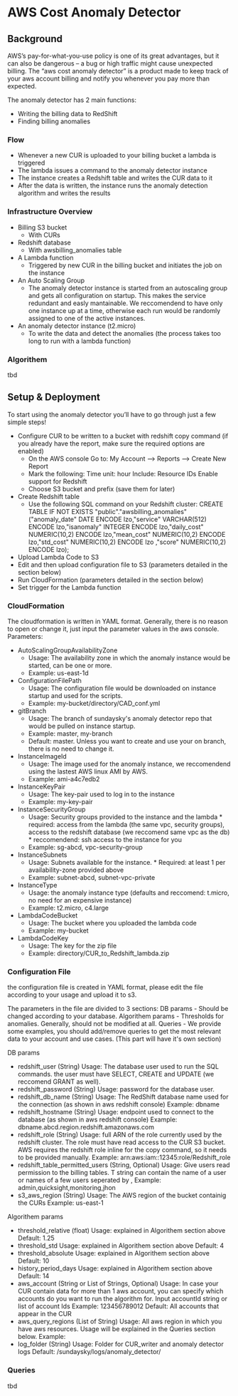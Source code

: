 # AWS Cost Anomaly Detector

## Background
AWS’s pay-for-what-you-use policy is one of its great advantages, but it can also be dangerous – a bug or high traffic might cause unexpected billing.
The “aws cost anomaly detector” is a product made to keep track of your aws account billing and notify you whenever you pay more than expected.

The anomaly detector has 2 main functions:
* Writing the billing data to RedShift
* Finding billing anomalies


### Flow
* Whenever a new CUR is uploaded to your billing bucket a lambda is triggered
* The lambda issues a command to the anomaly detector instance 
* The instance creates a Redshift table and writes the CUR data to it
* After the data is written, the instance runs the anomaly detection algorithm and writes the results


### Infrastructure Overview
* Billing S3 bucket
	* With CURs
* Redshift database
	* With awsbilling_anomalies table
* A Lambda function
	* Triggered by new CUR in the billing bucket and initiates the job on the instance
* An Auto Scaling Group
	* The anomaly detector instance is started from an autoscaling group and gets all configuration on startup.
      This makes the service redundant and easly mantainable.
	  We reccomendend to have only one instance up at a time, otherwise each run would be randomly assigned to one of the active instances.
* An anomaly detector instance (t2.micro)
	* To write the data and detect the anomalies (the process takes too long to run with a lambda function)


### Algorithem
tbd


## Setup & Deployment
To start using the anomaly detector you’ll have to go through just a few simple steps!

* Configure CUR to be written to a bucket with redshift copy command
	(if you already have the report, make sure the required options are enabled)
	* On the AWS console Go to:
		My Account --> Reports --> Create New Report
	* Mark the following:
			Time unit: hour
			Include: Resource IDs
			Enable support for Redshift
	* Choose S3 bucket and prefix (save them for later)
* Create Redshift table
	* Use the following SQL command on your Redshift cluster:
	CREATE TABLE IF NOT EXISTS "public"."awsbilling_anomalies" ("anomaly_date" DATE   ENCODE lzo,"service" VARCHAR(512)   ENCODE lzo,"isanomaly" INTEGER   ENCODE lzo,"daily_cost" NUMERIC(10,2)   ENCODE lzo,"mean_cost" NUMERIC(10,2)   ENCODE lzo,"std_cost" NUMERIC(10,2)   ENCODE lzo	,"score" NUMERIC(10,2)   ENCODE lzo);
* Upload Lambda Code to S3
* Edit and then upload configuration file to S3
  (parameters detailed in the section below)
* Run CloudFormation
  (parameters detailed in the section below)
* Set trigger for the Lambda function


### CloudFormation
The cloudformation is written in YAML format.
Generally, there is no reason to open or change it, just input the parameter values in the aws console.
Parameters:
* AutoScalingGroupAvailabilityZone
  * Usage: The availability zone in which the anomaly instance would be started, can be one or more.
  * Example: us-east-1d
* ConfigurationFilePath
  * Usage: The configuration file would be downloaded on instance startup and used for the scripts.
  * Example: my-bucket/directory/CAD_conf.yml
* gitBranch
  * Usage: The branch of sundaysky's anomaly detector repo that would be pulled on instance startup.
  * Example: master, my-branch
  * Default: master. Unless you want to create and use your on branch, there is no need to change it.
* InstanceImageId
  * Usage: The image used for the anomaly instance, we reccomendend using the lastest AWS linux AMI by AWS.
  * Example: ami-a4c7edb2
* InstanceKeyPair
  * Usage: The key-pair used to log in to the instance
  * Example: my-key-pair
* InstanceSecurityGroup
  * Usage: Security groups provided to the instance and the lambda
		 * required: access from the lambda (the same vpc, security groups), access to the redshift database (we reccomend same vpc as the db)
		 * reccomendend: ssh access to the instance for you
  * Example: sg-abcd, vpc-security-group
* InstanceSubnets
  * Usage: Subnets available for the instance. 
		 * Required: at least 1 per availability-zone provided above
  * Example: subnet-abcd, subnet-vpc-private
* InstanceType
  * Usage: the anomaly instance type (defaults and reccomend: t.micro, no need for an expensive instance)
  * Example: t2.micro, c4.large
* LambdaCodeBucket
  * Usage: The bucket where you uploaded the lambda code
  * Example: my-bucket
* LambdaCodeKey
  * Usage: The key for the zip file
  * Example: directory/CUR_to_Redshift_lambda.zip

  
### Configuration File
the configuration file is created in YAML format, please edit the file according to your usage and upload it to s3.

The parameters in the file are divided to 3 sections:
	DB params - Should be changed according to your database.
	Algorithem params - Thresholds for anomalies. Generally, should not be modified at all.
	Queries - We provide some examples, you should add/remove queries to get the most relevant data to your account and use cases. (This part will have it's own section)

DB params
* redshift_user (String)
  Usage: The database user used to run the SQL commands. the user must have SELECT, CREATE and UPDATE (we reccomend GRANT as well).
* redshift_password (String)
  Usage: password for the database user.
* redshift_db_name (String)
  Usage: The RedShift database name used for the connection (as shown in aws redshift console)
  Example: dbname
* redshift_hostname (String)
  Usage: endpoint used to connect to the database (as shown in aws redshift console)
  Example: dbname.abcd.region.redshift.amazonaws.com
* redshift_role (String)
  Usage: full ARN of the role currently used by the redshift cluster. The role must have read access to the CUR S3 bucket.
		 AWS requires the redshift role inline for the copy command, so it needs to be provided manually.
  Example: arn:aws:iam::12345:role/Redshift_role
* redshift_table_permitted_users (String, Optional)
  Usage: Give users read permission to the billing tables. T string can contain the name of a user or names of a few users seperated by ,
  Example: admin,quicksight,monitoring,jhon
* s3_aws_region (String)
  Usage: The AWS region of the bucket containig the CURs
  Example: us-east-1

Algorithem params
* threshold_relative (float)
  Usage: explained in Algorithem section above
  Default: 1.25
* threshold_std
  Usage: explained in Algorithem section above
  Default: 4
* threshold_absolute
  Usage: explained in Algorithem section above
  Default: 10
* history_period_days
  Usage: explained in Algorithem section above
  Default: 14 
* aws_account (String or List of Strings, Optional)
  Usage: In case your CUR contain data for more than 1 aws account, you can specify which accounts do you want to run the algorithm for. Input accountId string or list of account Ids
  Example: 123456789012
  Default: All accounts that appear in the CUR
* aws_query_regions (List of String)
  Usage: All aws region in which you have aws resources. Usage will be explained in the Queries section below.
  Example: 
* log_folder (String)
  Usage: Folder for CUR_writer and anomaly detector logs
  Default: /sundaysky/logs/anomaly_detector/

### Queries
tbd


